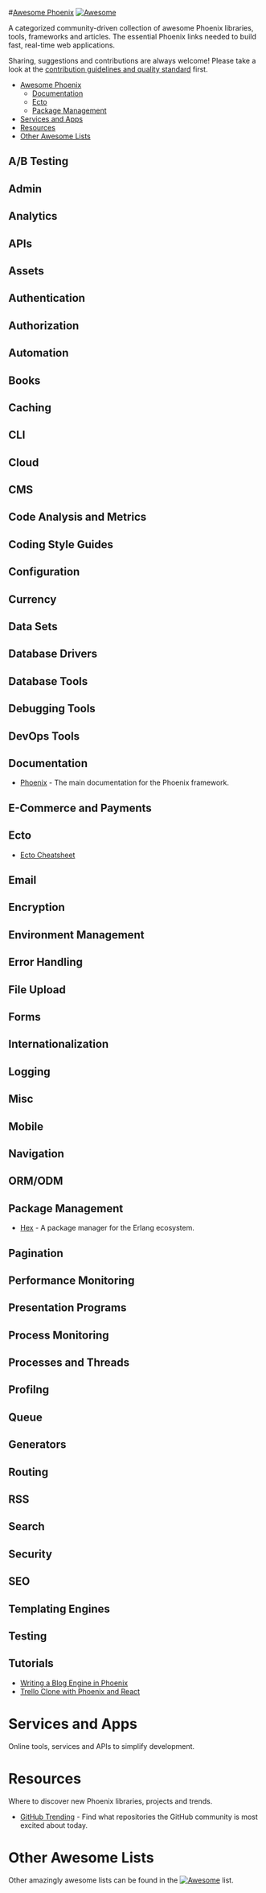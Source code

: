 #<a href="http://github.com/zsherman/awesome-phoenix">Awesome Phoenix</a> [![Awesome](https://cdn.rawgit.com/sindresorhus/awesome/d7305f38d29fed78fa85652e3a63e154dd8e8829/media/badge.svg)](https://github.com/sindresorhus/awesome)

A categorized community-driven collection of awesome Phoenix libraries, tools, frameworks and articles. The essential Phoenix links needed to build fast, real-time web applications.

Sharing, suggestions and contributions are always welcome! Please take a look at the [contribution guidelines and quality standard](https://github.com/zsherman/awesome-phoenix/blob/master/CONTRIBUTING.md) first.

* [Awesome Phoenix](#awesome-phoenix)
  * [Documentation](#documentation)
  * [Ecto](#ecto)
  * [Package Management](#package-management)
* [Services and Apps](#services-and-apps)
* [Resources](#resources)
* [Other Awesome Lists](#other-awesome-lists)

## A/B Testing

## Admin

## Analytics

## APIs

## Assets

## Authentication

## Authorization

## Automation

## Books

## Caching

## CLI

## Cloud

## CMS

## Code Analysis and Metrics

## Coding Style Guides

## Configuration

## Currency

## Data Sets

## Database Drivers

## Database Tools

## Debugging Tools

## DevOps Tools

## Documentation

* [Phoenix](phoenixframework.org) - The main documentation for the Phoenix framework.

## E-Commerce and Payments

## Ecto

* [Ecto Cheatsheet](http://blog.emaillenin.com/2015/08/phoenix-framework-ecto-cheat-sheet.html)

## Email

## Encryption

## Environment Management

## Error Handling

## File Upload

## Forms

## Internationalization

## Logging

## Misc

## Mobile

## Navigation

## ORM/ODM

## Package Management

* [Hex](https://hex.pm/) - A package manager for the Erlang ecosystem.

## Pagination

## Performance Monitoring

## Presentation Programs

## Process Monitoring

## Processes and Threads

## Profilng

## Queue

## Generators

## Routing

## RSS

## Search

## Security

## SEO

## Templating Engines

## Testing

## Tutorials
* [Writing a Blog Engine in Phoenix](https://medium.com/@diamondgfx/introduction-fe138ac6079d#.64dlmmsx7)
* [Trello Clone with Phoenix and React](https://blog.diacode.com/trello-clone-with-phoenix-and-react-pt-1)

# Services and Apps

Online tools, services and APIs to simplify development.

# Resources

Where to discover new Phoenix libraries, projects and trends.

* [GitHub Trending](https://github.com/trending?l=elixir) - Find what repositories the GitHub community is most excited about today.

# Other Awesome Lists

Other amazingly awesome lists can be found in the [![Awesome](https://cdn.rawgit.com/sindresorhus/awesome/d7305f38d29fed78fa85652e3a63e154dd8e8829/media/badge.svg)](https://github.com/sindresorhus/awesome) list.
